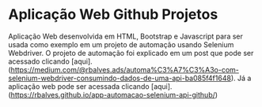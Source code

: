 # Aplicação Web Github Projetos

Aplicação Web desenvolvida em HTML, Bootstrap e Javascript para ser usada como exemplo em um projeto de automação usando Selenium Webdriver. O projeto de automação foi explicado em um post que pode ser acessado clicando [aqui].(https://medium.com/@rbalves.ads/automa%C3%A7%C3%A3o-com-selenium-webdriver-consumindo-dados-de-uma-api-ba085f4f1648). Já a aplicação web pode ser acessada clicando [aqui].(https://rbalves.github.io/app-automacao-selenium-api-github/)
